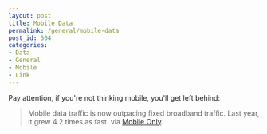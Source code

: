 ```yaml
---
layout: post
title: Mobile Data
permalink: /general/mobile-data
post_id: 504
categories:
- Data
- General
- Mobile
- Link
---
```


Pay attention, if you're not thinking mobile, you'll get left behind:

>Mobile data traffic is now outpacing fixed broadband traffic. Last year, it grew 4.2 times as fast. via [Mobile Only](http://www.lukew.com/ff/entry.asp?1405).
